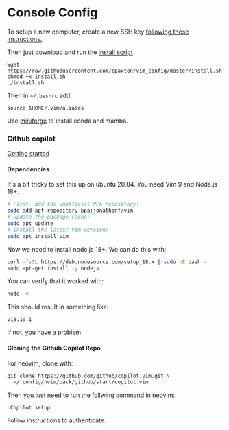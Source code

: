 # Console Config

To setup a new computer, create a new SSH key [following these instructions.](https://docs.github.com/en/authentication/connecting-to-github-with-ssh/generating-a-new-ssh-key-and-adding-it-to-the-ssh-agent)

Then just download and run the [install script](install.sh)
```
wget https://raw.githubusercontent.com/cpaxton/vim_config/master/install.sh
chmod +x install.sh
./install.sh
```

Then in `~/.bashrc` add:
```
source $HOME/.vim/aliases
```

Use [miniforge](https://github.com/conda-forge/miniforge) to install conda and mamba.


### Github copilot

[Getting started](https://github.com/github/copilot.vim#getting-started)

#### Dependencies

It's a bit tricky to set this up on ubuntu 20.04. You need Vim 9 and Node.js 18+.


```bash
# First, add the unofficial PPA repository:
sudo add-apt-repository ppa:jonathonf/vim
# Update the package cache:
sudo apt update
# Install the latest Vim version:
sudo apt install vim
```

Now we need to install node.js 18+. We can do this with: 
```bash
curl -fsSL https://deb.nodesource.com/setup_18.x | sudo -E bash -
sudo apt-get install -y nodejs
```

You can verify that it worked with:
```bash
node -v
```

This should result in something like:
```
v18.19.1
```

If not, you have a problem.

#### Cloning the Github Copilot Repo

For neovim, clone with:
```bash
git clone https://github.com/github/copilot.vim.git \
  ~/.config/nvim/pack/github/start/copilot.vim
```

Then you just need to run the follwing command in neovim:
```
:Copilot setup
```

Follow instructions to authenticate.

